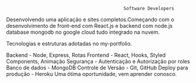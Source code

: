                                                 Software Developers

Desenvolvendo uma aplicação e sites completos.Começando com o desenvolvimento de front-end com React.js e backend com node.js
database mongodb no google cloud tudo integrado na nuvem.


Tecnologias e estruturas adotadas no my-portfolio.

Backend - Node, Express, Rotas
Frontend - React, Hooks, Styled Components, Animação
Segurança - Autenticação e Autorização por roles
Banco de dados - MongoDB
Controle de Versão - Git, GitHub
Deploy para produção - Heroku
Uma ótima oportunidade, vem aprender conosco.
